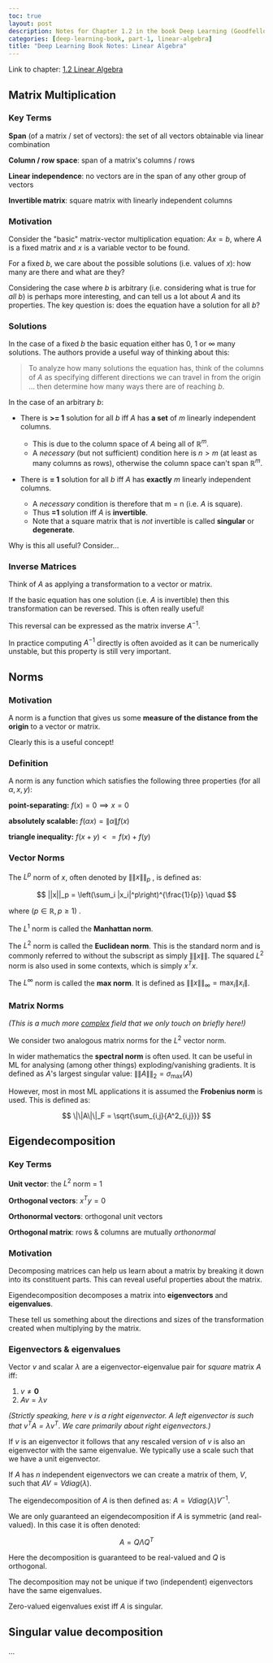 ```yaml
---
toc: true
layout: post
description: Notes for Chapter 1.2 in the book Deep Learning (Goodfellow et al.).
categories: [deep-learning-book, part-1, linear-algebra]
title: "Deep Learning Book Notes: Linear Algebra"
---
```


Link to chapter: [1.2 Linear Algebra](https://www.deeplearningbook.org/contents/linear_algebra.html)

## Matrix Multiplication

### Key Terms

**Span** (of a matrix / set of vectors): the set of all vectors obtainable via linear combination

**Column / row space**: span of a matrix's columns / rows

**Linear independence**: no vectors are in the span of any other group of vectors

**Invertible matrix**: square matrix with linearly independent columns

### Motivation

Consider the "basic" matrix-vector multiplication equation: $Ax = b$, where $A$ is a fixed matrix and $x$ is a variable vector to be found.

For a fixed $b$, we care about the possible solutions (i.e. values of $x$): how many are there and what are they?

Considering the case where $b$ is arbitrary (i.e. considering what is true for *all* $b$) is perhaps more interesting, and can tell us a lot about $A$ and its properties. The key question is: does the equation have a solution for all $b$?

### Solutions

In the case of a fixed $b$ the basic equation either has 0, 1 or $\infty$ many solutions. The authors provide a useful way of thinking about this:

> To analyze how many solutions the equation has, think of the columns of $A$ as specifying diﬀerent directions we can travel in from the origin ... then determine how many ways there are of reaching $b$.

In the case of an arbitrary $b$:

- There is **>= 1** solution for all $b$ iff $A$ has **a set** of $m$ linearly independent columns.
  - This is due to the column space of $A$ being all of $\mathbb{R}^{m}$.
  - A *necessary* (but not sufficient) condition here is $n \gt m$ (at least as many columns as rows), otherwise the column space can't span $\mathbb{R}^{m}$.

- There is **= 1** solution for all $b$ iff $A$ has **exactly** $m$ linearly independent columns.
  - A *necessary* condition is therefore that m = n (i.e. $A$ is square).
  - Thus **=1** solution iff $A$ is **invertible**.
  - Note that a square matrix that is *not* invertible is called **singular** or **degenerate**.

Why is this all useful? Consider...

### Inverse Matrices

Think of $A$ as applying a transformation to a vector or matrix.

If the basic equation has one solution (i.e. $A$ is invertible) then this transformation can be reversed. This is often really useful!

This reversal can be expressed as the matrix inverse $A^{-1}$.

In practice computing $A^{-1}$ directly is often avoided as it can be numerically unstable, but this property is still very important.

## Norms

### Motivation

A norm is a function that gives us some **measure of the distance from the origin** to a vector or matrix.

Clearly this is a useful concept!

### Definition

A norm is any function which satisfies the following three properties (for all $\alpha, x, y$):

**point-separating:** $f(x) = 0 \implies x = 0$

**absolutely scalable:** $f(\alpha x) = \|\alpha\|f(x)$

**triangle inequality:** $f(x + y) <= f(x) + f(y)$

### Vector Norms

The $L^p$ norm of $x$, often denoted by $\|\|x\|\|_p$ , is defined as:


$$
||x||_p = \left(\sum_i |x_i|^p\right)^{\frac{1}{p}} \quad
$$


where ($p \in \mathbb{R}, p \ge 1$) .

The $L^1$ norm is called the **Manhattan norm**.

The $L^2$ norm is called the **Euclidean norm**. This is the standard norm and is commonly referred to without the subscript as simply $\|\|x\|\|$. The squared $L^2$ norm is also used in some contexts, which is simply $x^Tx$.

The $L^\infty$ norm is called the **max norm**. It is defined as $\|\|x\|\|_\infty = \max_i{\|x_i\|}$.

### Matrix Norms

*(This is a much more [complex](https://en.wikipedia.org/wiki/Matrix_norm) field that we only touch on briefly here!)*

We consider two analogous matrix norms for the $L^2$ vector norm.

In wider mathematics the **spectral norm** is often used. It can be useful in ML for analysing (among other things) exploding/vanishing gradients. It is defined as $A$'s largest singular value: $\|\|A\|\|_2 = \sigma_{\max}{(A)}$

However, most in most ML applications it is assumed the **Frobenius norm** is used. This is defined as:


$$
\|\|A\|\|_F = \sqrt{\sum_{i,j}{A^2_{i,j}}}
$$


## Eigendecomposition

### Key Terms

**Unit vector**: the $L^2$ norm = 1

**Orthogonal vectors**: $x^Ty = 0$

**Orthonormal vectors**: orthogonal unit vectors

**Orthogonal matrix**: rows & columns are mutually *orthonormal*

### Motivation

Decomposing matrices can help us learn about a matrix by breaking it down into its constituent parts. This can reveal useful properties about the matrix.

Eigendecomposition decomposes a matrix into **eigenvectors** and **eigenvalues**.

These tell us something about the directions and sizes of the transformation created when multiplying by the matrix.

### Eigenvectors & eigenvalues

Vector $v$ and scalar $\lambda$ are a eigenvector-eigenvalue pair for *square* matrix $A$ iff:

1. $v \neq \mathbf{0}$
2. $Av = \lambda v$

*(Strictly speaking, here $v$ is a right eigenvector. A left eigenvector is such that $v^TA = \lambda v^T$. We care primarily about right eigenvectors.)*

If $v$ is an eigenvector it follows that any rescaled version of $v$ is also an eigenvector with the same eigenvalue. We typically use a scale such that we have a unit eigenvector.

If $A$ has $n$ independent eigenvectors we can create a matrix of them, $V$, such that $AV = V diag(\lambda)$.

The eigendecomposition of $A$ is then defined as: $A = V diag(\lambda) V^{-1}$.

We are only guaranteed an eigendecomposition if $A$ is symmetric (and real-valued). In this case it is often denoted:


$$
A = Q \Lambda Q^T
$$


Here the decomposition is guaranteed to be real-valued and $Q$ is orthogonal.

The decomposition may not be unique if two (independent) eigenvectors have the same eigenvalues.

Zero-valued eigenvalues exist iff $A$ is singular.

## Singular value decomposition

...